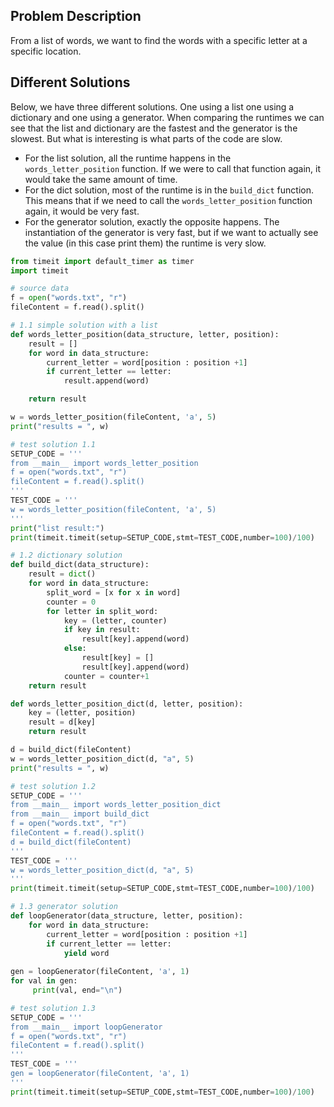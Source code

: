 ## Problem Description
From a list of words, we want to find the words with a specific letter at a specific location. 
## Different Solutions
Below, we have three different solutions. One using a list one using a dictionary and one using a generator. When comparing the runtimes we can see that the list and dictionary are the fastest and the generator is the slowest. But what is interesting is what parts of the code are slow. 
- For the list solution, all the runtime happens in the `words_letter_position` function. If we were to call that function again, it would take the same amount of time.
- For the dict solution, most of the runtime is in the `build_dict` function. This means that if we need to call the `words_letter_position` function again, it would be very fast. 
- For the generator solution, exactly the opposite happens. The instantiation of the generator is very fast, but if we want to actually see the value (in this case print them) the runtime is very slow.

``` Python
from timeit import default_timer as timer
import timeit

# source data 
f = open("words.txt", "r")
fileContent = f.read().split()

# 1.1 simple solution with a list
def words_letter_position(data_structure, letter, position):
    result = []
    for word in data_structure:
        current_letter = word[position : position +1]
        if current_letter == letter: 
            result.append(word)

    return result

w = words_letter_position(fileContent, 'a', 5) 
print("results = ", w) 

# test solution 1.1
SETUP_CODE = '''
from __main__ import words_letter_position
f = open("words.txt", "r")
fileContent = f.read().split()
'''
TEST_CODE = '''
w = words_letter_position(fileContent, 'a', 5) 
'''
print("list result:")
print(timeit.timeit(setup=SETUP_CODE,stmt=TEST_CODE,number=100)/100)

# 1.2 dictionary solution
def build_dict(data_structure):
    result = dict()
    for word in data_structure:
        split_word = [x for x in word]
        counter = 0
        for letter in split_word:
            key = (letter, counter)
            if key in result:
                result[key].append(word)
            else:
                result[key] = []
                result[key].append(word)
            counter = counter+1
    return result

def words_letter_position_dict(d, letter, position):
    key = (letter, position)
    result = d[key]
    return result

d = build_dict(fileContent)
w = words_letter_position_dict(d, "a", 5) 
print("results = ", w) 

# test solution 1.2
SETUP_CODE = '''
from __main__ import words_letter_position_dict
from __main__ import build_dict
f = open("words.txt", "r")
fileContent = f.read().split()
d = build_dict(fileContent)
'''
TEST_CODE = '''
w = words_letter_position_dict(d, "a", 5) 
'''
print(timeit.timeit(setup=SETUP_CODE,stmt=TEST_CODE,number=100)/100)

# 1.3 generator solution
def loopGenerator(data_structure, letter, position):
    for word in data_structure:
        current_letter = word[position : position +1]
        if current_letter == letter: 
            yield word
  
gen = loopGenerator(fileContent, 'a', 1)  
for val in gen: 
     print(val, end="\n")

# test solution 1.3
SETUP_CODE = '''
from __main__ import loopGenerator
f = open("words.txt", "r")
fileContent = f.read().split()
'''
TEST_CODE = '''
gen = loopGenerator(fileContent, 'a', 1)
'''
print(timeit.timeit(setup=SETUP_CODE,stmt=TEST_CODE,number=100)/100)

```
